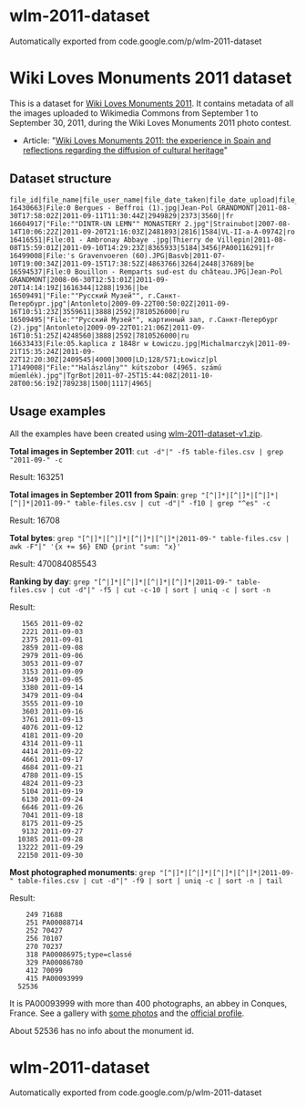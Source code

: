 # wlm-2011-dataset
Automatically exported from code.google.com/p/wlm-2011-dataset

# Wiki Loves Monuments 2011 dataset #

This is a dataset for [Wiki Loves Monuments 2011](http://commons.wikimedia.org/wiki/Commons:Wiki_Loves_Monuments_2011). It contains metadata of all the images uploaded to Wikimedia Commons from September 1 to September 30, 2011, during the Wiki Loves Monuments 2011 photo contest.

  * Article: "[Wiki Loves Monuments 2011: the experience in Spain and reflections regarding the diffusion of cultural heritage](http://digithum.uoc.edu/ojs/index.php/digithum/issue/view/n14)"

## Dataset structure ##
```
file_id|file_name|file_user_name|file_date_taken|file_date_upload|file_size|file_width|file_height|file_monument_id|file_country
16430663|File:0 Bergues - Beffroi (1).jpg|Jean-Pol GRANDMONT|2011-08-30T17:58:02Z|2011-09-11T11:30:44Z|2949829|2373|3560||fr
16604917|"File:""DINTR-UN LEMN"" MONASTERY 2.jpg"|Strainubot|2007-08-14T10:06:22Z|2011-09-20T21:16:03Z|2481893|2816|1584|VL-II-a-A-09742|ro
16416551|File:01 - Ambronay Abbaye .jpg|Thierry de Villepin|2011-08-08T15:59:01Z|2011-09-10T14:29:23Z|8365933|5184|3456|PA00116291|fr
16499008|File:'s Gravenvoeren (60).JPG|Basvb|2011-07-10T19:00:34Z|2011-09-15T17:38:52Z|4863766|3264|2448|37689|be
16594537|File:0 Bouillon - Remparts sud-est du château.JPG|Jean-Pol GRANDMONT|2008-06-30T12:51:01Z|2011-09-20T14:14:19Z|1616344|1288|1936||be
16509491|"File:""Русский Музей"", г.Санкт-Петербург.jpg"|Antonleto|2009-09-22T00:50:02Z|2011-09-16T10:51:23Z|3559611|3888|2592|7810526000|ru
16509495|"File:""Русский Музей"", картинный зал, г.Санкт-Петербург (2).jpg"|Antonleto|2009-09-22T01:21:06Z|2011-09-16T10:51:25Z|4248560|3888|2592|7810526000|ru
16633433|File:05.kaplica z 1848r w Łowiczu.jpg|Michalmarczyk|2011-09-21T15:35:24Z|2011-09-22T12:20:30Z|2409545|4000|3000|LD;128/571;Łowicz|pl
17149008|"File:""Halászlány"" kútszobor (4965. számú műemlék).jpg"|TgrBot|2011-07-25T15:44:08Z|2011-10-28T00:56:19Z|789238|1500|1117|4965|
```

## Usage examples ##

All the examples have been created using [wlm-2011-dataset-v1.zip](./wlm-2011-dataset-v1.zip).


**Total images in September 2011**: `cut -d"|" -f5 table-files.csv | grep "2011-09-" -c`

Result: 163251

**Total images in September 2011 from Spain**: `grep "[^|]*|[^|]*|[^|]*|[^|]*|2011-09-" table-files.csv | cut -d"|" -f10 | grep "^es" -c`

Result: 16708

**Total bytes**: `grep "[^|]*|[^|]*|[^|]*|[^|]*|2011-09-" table-files.csv | awk -F"|" '{x += $6} END {print "sum: "x}'`

Result: 470084085543

**Ranking by day**: `grep "[^|]*|[^|]*|[^|]*|[^|]*|2011-09-" table-files.csv | cut -d"|" -f5 | cut -c-10 | sort | uniq -c | sort -n`

Result:
```
   1565 2011-09-02
   2221 2011-09-03
   2375 2011-09-01
   2859 2011-09-08
   2979 2011-09-06
   3053 2011-09-07
   3153 2011-09-09
   3349 2011-09-05
   3380 2011-09-14
   3479 2011-09-04
   3555 2011-09-10
   3603 2011-09-16
   3761 2011-09-13
   4076 2011-09-12
   4181 2011-09-20
   4314 2011-09-11
   4414 2011-09-22
   4661 2011-09-17
   4684 2011-09-21
   4780 2011-09-15
   4824 2011-09-23
   5104 2011-09-19
   6130 2011-09-24
   6646 2011-09-26
   7041 2011-09-18
   8175 2011-09-25
   9132 2011-09-27
  10385 2011-09-28
  13222 2011-09-29
  22150 2011-09-30
```

**Most photographed monuments**: `grep "[^|]*|[^|]*|[^|]*|[^|]*|2011-09-" table-files.csv | cut -d"|" -f9 | sort | uniq -c | sort -n | tail`

Result:
```
    249 71688
    251 PA00088714
    252 70427
    256 70107
    270 70237
    318 PA00086975;type=classé
    329 PA00086780
    412 70099
    415 PA00093999
  52536 
```

It is PA00093999 with more than 400 photographs, an abbey in Conques, France. See a gallery with [some photos](http://commons.wikimedia.org/wiki/Category:Abbatiale_Sainte-Foy_de_Conques) and the [official profile](http://www.culture.gouv.fr/public/mistral/merimee_fr?ACTION=CHERCHER&FIELD_1=REF&VALUE_1=PA00093999).

About 52536 has no info about the monument id.
# wlm-2011-dataset
Automatically exported from code.google.com/p/wlm-2011-dataset
